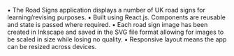 ▪ The Road Signs application displays a number of UK road signs for learning/revising purposes.
▪ Built using React.js. Components are reusable and state is passed where required.
▪ Each road sign image has been created in Inkscape and saved in the SVG file format allowing for images to be
scaled in size while losing no quality.
▪ Responsive layout means the app can be resized across devices.

